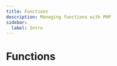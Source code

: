 ```yaml
---
title: Functions
description: Managing functions with PHP
sidebar:
  label: Intro
---
```


# Functions